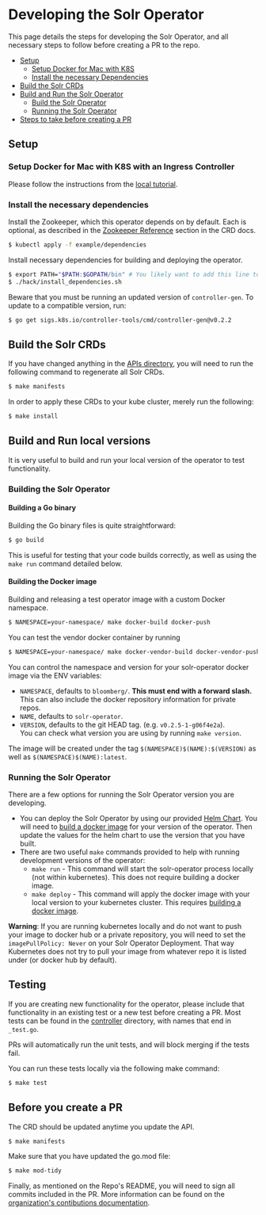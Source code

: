 # Developing the Solr Operator

This page details the steps for developing the Solr Operator, and all necessary steps to follow before creating a PR to the repo.

 - [Setup](#setup)
    - [Setup Docker for Mac with K8S](#setup-docker-for-mac-with-k8s-with-an-ingress-controller)
    - [Install the necessary Dependencies](#install-the-necessary-dependencies)
 - [Build the Solr CRDs](#build-the-solr-crds)
 - [Build and Run the Solr Operator](#build-and-run-local-versions)
    - [Build the Solr Operator](#building-the-solr-operator)
    - [Running the Solr Operator](#running-the-solr-operator)
 - [Steps to take before creating a PR](#before-you-create-a-pr)
 
## Setup

### Setup Docker for Mac with K8S with an Ingress Controller

Please follow the instructions from the [local tutorial](local_tutorial.md#setup-docker-for-mac-with-k8s).

### Install the necessary dependencies

Install the Zookeeper, which this operator depends on by default.
Each is optional, as described in the [Zookeeper Reference](solr-cloud/solr-cloud-crd.md#zookeeper-reference) section in the CRD docs.

```bash
$ kubectl apply -f example/dependencies
```

Install necessary dependencies for building and deploying the operator.
```bash
$ export PATH="$PATH:$GOPATH/bin" # You likely want to add this line to your ~/.bashrc or ~/.bash_aliases
$ ./hack/install_dependencies.sh
```

Beware that you must be running an updated version of `controller-gen`. To update to a compatible version, run:

```bash
$ go get sigs.k8s.io/controller-tools/cmd/controller-gen@v0.2.2
```

## Build the Solr CRDs

If you have changed anything in the [APIs directory](/api/v1beta1), you will need to run the following command to regenerate all Solr CRDs.

```bash
$ make manifests
```

In order to apply these CRDs to your kube cluster, merely run the following:

```bash
$ make install
```

## Build and Run local versions

It is very useful to build and run your local version of the operator to test functionality.

### Building the Solr Operator

#### Building a Go binary

Building the Go binary files is quite straightforward:

```bash
$ go build
```

This is useful for testing that your code builds correctly, as well as using the `make run` command detailed below.

#### Building the Docker image

Building and releasing a test operator image with a custom Docker namespace.

```bash
$ NAMESPACE=your-namespace/ make docker-build docker-push
```

You can test the vendor docker container by running

```bash
$ NAMESPACE=your-namespace/ make docker-vendor-build docker-vendor-push
```

You can control the namespace and version for your solr-operator docker image via the ENV variables:
- `NAMESPACE`, defaults to `bloomberg/`. **This must end with a forward slash.** This can also include the docker repository information for private repos.
- `NAME`, defaults to `solr-operator`.
- `VERSION`, defaults to the git HEAD tag. (e.g. `v0.2.5-1-g06f4e2a`).  
You can check what version you are using by running `make version`.

The image will be created under the tag `$(NAMESPACE)$(NAME):$(VERSION)` as well as `$(NAMESPACE)$(NAME):latest`.


### Running the Solr Operator

There are a few options for running the Solr Operator version you are developing.

- You can deploy the Solr Operator by using our provided [Helm Chart](/helm/solr-operator/README.md).
You will need to [build a docker image](#building-the-docker-image) for your version of the operator.
Then update the values for the helm chart to use the version that you have built.
- There are two useful `make` commands provided to help with running development versions of the operator:
    - `make run` - This command will start the solr-operator process locally (not within kubernetes).
    This does not require building a docker image.
    - `make deploy` - This command will apply the docker image with your local version to your kubernetes cluster.
    This requires [building a docker image](#building-the-docker-image).
    
**Warning**: If you are running kubernetes locally and do not want to push your image to docker hub or a private repository, you will need to set the `imagePullPolicy: Never` on your Solr Operator Deployment.
That way Kubernetes does not try to pull your image from whatever repo it is listed under (or docker hub by default).

## Testing

If you are creating new functionality for the operator, please include that functionality in an existing test or a new test before creating a PR.
Most tests can be found in the [controller](/controllers) directory, with names that end in `_test.go`.

PRs will automatically run the unit tests, and will block merging if the tests fail.

You can run these tests locally via the following make command:

```bash
$ make test
```

## Before you create a PR

The CRD should be updated anytime you update the API.

```bash
$ make manifests
```


Make sure that you have updated the go.mod file:

```bash
$ make mod-tidy
```

Finally, as mentioned on the Repo's README, you will need to sign all commits included in the PR.
More information can be found on the [organization's contibutions documentation](https://github.com/bloomberg/.github/blob/master/CONTRIBUTING.md#contribution-licensing).